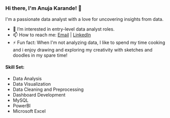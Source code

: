 ### Hi there, I'm Anuja Karande! 👋

I'm a passionate data analyst with a love for uncovering insights from data.
- 👀 I’m interested in entry-level data analyst roles.
- 📫 How to reach me: [Email](mailto:karandeanuja21@gmail.com) | [LinkedIn](www.linkedin.com/in/anujakarande)
- ⚡ Fun fact: When I'm not analyzing data, I like to spend my time cooking and i enjoy drawing and exploring my creativity with sketches and doodles in my spare time!

#### Skill Set:
- Data Analysis
- Data Visualization
- Data Cleaning and Preprocessing
- Dashboard Development
- MySQL
- PowerBI
- Microsoft Excel

<!---
Anuja-Karande/Anuja-Karande is a ✨ special ✨ repository because its `README.md` (this file) appears on your GitHub profile.
You can click the Preview link to take a look at your changes.
--->
